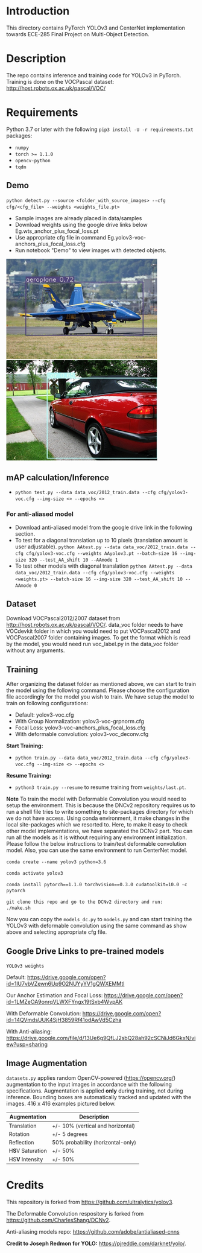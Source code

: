 # Introduction

This directory contains PyTorch YOLOv3 and CenterNet implementation towards ECE-285 Final Project on Multi-Object Detection. 

# Description
The repo contains inference and training code for YOLOv3 in PyTorch. Training is done on the VOCPascal dataset: http://host.robots.ox.ac.uk/pascal/VOC/

# Requirements
Python 3.7 or later with the following `pip3 install -U -r requirements.txt` packages:

- `numpy`
- `torch >= 1.1.0`
- `opencv-python`
- `tqdm`

## Demo
`python detect.py --source <folder_with_source_images> --cfg cfg/<cfg_file> --weights <weights_file.pt>` 
- Sample images are already placed in data/samples
- Download weights using the google drive links below Eg.wts_anchor_plus_focal_loss.pt
- Use appropriate cfg file in command Eg.yolov3-voc-anchors_plus_focal_loss.cfg
- Run notebook "Demo" to view images with detected objects.

<img src= "aeroplane.jpg" width=400>    <img src= "car.jpg" width=400>

## mAP calculation/Inference
- `python test.py --data data_voc/2012_train.data --cfg cfg/yolov3-voc.cfg --img-size <> --epochs <>` 
### For anti-aliased model
- Download anti-aliased model from the google drive link in the following section.
- To test for a diagonal translation up to 10 pixels (translation amount is user adjustable).
 `python AAtest.py --data data_voc/2012_train.data --cfg cfg/yolov3-voc.cfg --weights AAyolov3.pt --batch-size 16 --img-size 320 --test_AA_shift 10 --AAmode 1`
- To test other models with diagonal translation
`python AAtest.py --data data_voc/2012_train.data --cfg cfg/yolov3-voc.cfg --weights <weights.pt> --batch-size 16 --img-size 320 --test_AA_shift 10 --AAmode 0`

## Dataset
Download VOCPascal2012/2007 dataset from http://host.robots.ox.ac.uk/pascal/VOC/. data_voc folder needs to have VOCdevkit folder in which you would need to put VOCPascal2012 and VOCPascal2007 folder containing images. To get the format which is read by the model, you would need run voc_label.py in the data_voc folder without any arguments.

## Training
After organizing the dataset folder as mentioned above, we can start to train the model using the following command. Please choose the configuration file accordingly for the model you wish to train. We have setup the model to train on following configurations:
- Default: yolov3-voc.cfg
- With Group Normalization: yolov3-voc-grpnorm.cfg
- Focal Loss: yolov3-voc-anchors_plus_focal_loss.cfg
- With deformable convolution: 	yolov3-voc_deconv.cfg

**Start Training:** 
- `python train.py --data data_voc/2012_train.data --cfg cfg/yolov3-voc.cfg --img-size <> --epochs <>`

**Resume Training:**
- `python3 train.py --resume` to resume training from `weights/last.pt`.


**Note** 
To train the model with Deformable Convolution you would need to setup the environment. This is because the DNCv2 repository requires us to run a shell file tries to write something to site-packages directory for which we do not have access. Using conda environment, it make changes in the local site-packages which we resorted to. Here, to make it easy to check other model implementations, we have separated the DCNv2 part. You can run all the models as it is without requiring any environment initialization. Please follow the below instructions to train/test deformable convolution model. Also, you can use the same environment to run CenterNet model.


~~~
conda create --name yolov3 python=3.6
~~~

~~~
conda activate yolov3
~~~

~~~
conda install pytorch==1.1.0 torchvision==0.3.0 cudatoolkit=10.0 -c pytorch
~~~

~~~
git clone this repo and go to the DCNv2 directory and run:
./make.sh
~~~

Now you can copy the `models_dc.py` to `models.py` and can start training the YOLOv3 with deformable convolution using the same command as show above and selecting appropriate cfg file.

## Google Drive Links to pre-trained models
`YOLOv3 weights`

Default: https://drive.google.com/open?id=1lU7vbVZewn6Up9O2NUYyYV1gQWXEMMtl

Our Anchor Estimation and Focal Loss: https://drive.google.com/open?id=1LMZeOA9onrqVLWXFYngx19tSxb4WvpAK

With Deformable Convolution: https://drive.google.com/open?id=14QVmdsUUK4SjH3859Rf41odAwVd5Czha

With Anti-aliasing: https://drive.google.com/file/d/13Ue6g9QfLJ2sbQ28ah92cSCNiJd6GkxN/view?usp=sharing

## Image Augmentation

`datasets.py` applies random OpenCV-powered (https://opencv.org/) augmentation to the input images in accordance with the following specifications. Augmentation is applied **only** during training, not during inference. Bounding boxes are automatically tracked and updated with the images. 416 x 416 examples pictured below.

Augmentation | Description
--- | ---
Translation | +/- 10% (vertical and horizontal)
Rotation | +/- 5 degrees
Reflection | 50% probability (horizontal-only)
H**S**V Saturation | +/- 50%
HS**V** Intensity | +/- 50%


# Credits
This repository is forked from https://github.com/ultralytics/yolov3.

The Deformable Convolution respository is forked from https://github.com/CharlesShang/DCNv2.

Anti-aliasing models repo: https://github.com/adobe/antialiased-cnns

**Credit to Joseph Redmon for YOLO:** https://pjreddie.com/darknet/yolo/.




